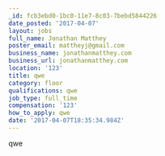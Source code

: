 ```yaml
---
_id: fcb3ebd0-1bc0-11e7-8c03-7bebd5844226
date_posted: '2017-04-07'
layout: jobs
full_name: Jonathan Matthey
poster_email: mattheyj@gmail.com
business_name: jonathanmatthey.com
business_url: jonathanmatthey.com
location: '123'
title: qwe
category: floor
qualifications: qwe
job_type: full_time
compensation: '123'
how_to_apply: qwe
date: '2017-04-07T18:35:34.984Z'
---
```

qwe
